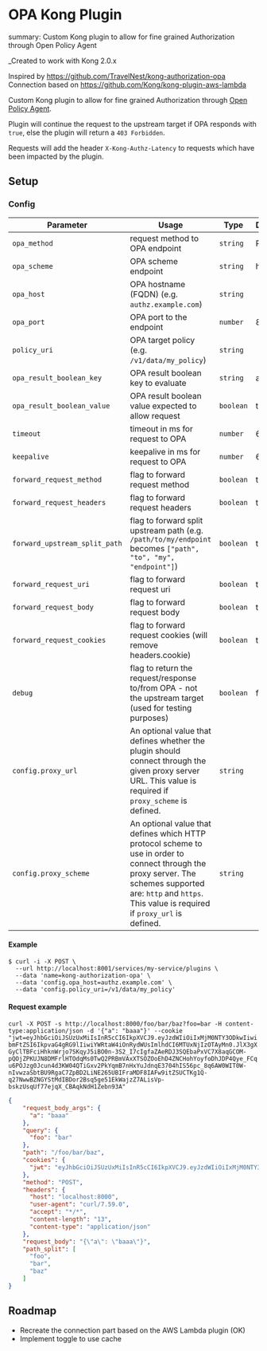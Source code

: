 # OPA Kong Plugin
summary: Custom Kong plugin to allow for fine grained Authorization through Open Policy Agent

_Created to work with Kong 2.0.x

Inspired by https://github.com/TravelNest/kong-authorization-opa  
Connection based on https://github.com/Kong/kong-plugin-aws-lambda

Custom Kong plugin to allow for fine grained Authorization through [Open Policy Agent](https://www.openpolicyagent.org/).

Plugin will continue the request to the upstream target if OPA responds with `true`, else the plugin will return a `403 Forbidden`.

Requests will add the header `X-Kong-Authz-Latency` to requests which have been impacted by the plugin.

## Setup

### Config
|Parameter                    | Usage                                                                                                       | Type    | Default |
|-----------------------------|-------------------------------------------------------------------------------------------------------------|---------|---------|
|`opa_method`                 |request method to OPA endpoint                                                                               |`string` | POST    |
|`opa_scheme`                 |OPA scheme endpoint                                                                                          |`string` | http    |
|`opa_host`                   |OPA hostname (FQDN) (e.g. `authz.example.com`)                                                               |`string` |         |
|`opa_port`                   |OPA port to the endpoint                                                                                     |`number` | 80      |
|`policy_uri`                 |OPA target policy (e.g. `/v1/data/my_policy`)                                                                |`string` |         |
|`opa_result_boolean_key`     |OPA result boolean key to evaluate                                                                           |`string` | allow   |
|`opa_result_boolean_value`   |OPA result boolean value expected to allow request                                                           |`boolean`| true    |
|`timeout`                    |timeout in ms for request to OPA                                                                             |`number` | 60000   |
|`keepalive`                  |keepalive in ms for request to OPA                                                                           |`number` | 60000   |
|`forward_request_method`     |flag to forward request method                                                                               |`boolean`| true    |
|`forward_request_headers`    |flag to forward request headers                                                                              |`boolean`| true    |
|`forward_upstream_split_path`|flag to forward split upstream path (e.g. `/path/to/my/endpoint` becomes `["path", "to", "my", "endpoint"]`) |`boolean`| true    |
|`forward_request_uri`        |flag to forward request uri                                                                                  |`boolean`| true    |
|`forward_request_body`       |flag to forward request body                                                                                 |`boolean`| true    |
|`forward_request_cookies`    |flag to forward request cookies (will remove headers.cookie)                                                 |`boolean`| true    |
|`debug`                      |flag to return the request/response to/from OPA - not the upstream target (used for testing purposes)        |`boolean`| false   |
|`config.proxy_url`           |An optional value that defines whether the plugin should connect through the given proxy server URL. This value is required if `proxy_scheme` is defined. | `string` | |
|`config.proxy_scheme` |An optional value that defines which HTTP protocol scheme to use in order to connect through the proxy server. The schemes supported are: `http` and `https`. This value is required if `proxy_url` is defined. | `string` | |

#### Example

```
$ curl -i -X POST \
  --url http://localhost:8001/services/my-service/plugins \
  --data 'name=kong-authorization-opa' \
  --data 'config.opa_host=authz.example.com' \
  --data 'config.policy_uri=/v1/data/my_policy'
```

#### Request example

`curl -X POST -s http://localhost:8000/foo/bar/baz?foo=bar -H content-type:application/json -d '{"a": "baaa"}' --cookie "jwt=eyJhbGciOiJSUzUxMiIsInR5cCI6IkpXVCJ9.eyJzdWIiOiIxMjM0NTY3ODkwIiwibmFtZSI6IkpvaG4gRG9lIiwiYWRtaW4iOnRydWUsImlhdCI6MTUxNjIzOTAyMn0.JlX3gXGyClTBFciHhknWrjo7SKqyJ5iBO0n-3S2_I7cIgfaZAeRDJ3SQEbaPxVC7X8aqGCOM-pQOjZPKUJN8DMFrlHTOdqMs0TwQ2PRBmVAxXTSOZOoEhD4ZNCHohYoyfoDhJDP4Qye_FCqu6POJzg0Jcun4d3KW04QTiGxv2PkYqmB7nHxYuJdnqE3704hIS56pc_8q6AW0WIT0W-nIvwzaSbtBU9RgaC7ZpBD2LiNE265UBIFraMDF8IAFw9itZSUCTKg1Q-q27NwwBZNGYStMdIBDor2Bsq5ge51EkWajzZ7ALisVp-bskzUsqUf77ejqX_CBAqkNdH1Zebn93A"`

```json
{
    "request_body_args": {
      "a": "baaa"
    },
    "query": {
      "foo": "bar"
    },
    "path": "/foo/bar/baz",
    "cookies": {
      "jwt": "eyJhbGciOiJSUzUxMiIsInR5cCI6IkpXVCJ9.eyJzdWIiOiIxMjM0NTY3ODkwIiwibmFtZSI6IkpvaG4gRG9lIiwiYWRtaW4iOnRydWUsImlhdCI6MTUxNjIzOTAyMn0.JlX3gXGyClTBFciHhknWrjo7SKqyJ5iBO0n-3S2_I7cIgfaZAeRDJ3SQEbaPxVC7X8aqGCOM-pQOjZPKUJN8DMFrlHTOdqMs0TwQ2PRBmVAxXTSOZOoEhD4ZNCHohYoyfoDhJDP4Qye_FCqu6POJzg0Jcun4d3KW04QTiGxv2PkYqmB7nHxYuJdnqE3704hIS56pc_8q6AW0WIT0W-nIvwzaSbtBU9RgaC7ZpBD2LiNE265UBIFraMDF8IAFw9itZSUCTKg1Q-q27NwwBZNGYStMdIBDor2Bsq5ge51EkWajzZ7ALisVp-bskzUsqUf77ejqX_CBAqkNdH1Zebn93A"
    },
    "method": "POST",
    "headers": {
      "host": "localhost:8000",
      "user-agent": "curl/7.59.0",
      "accept": "*/*",
      "content-length": "13",
      "content-type": "application/json"
    },
    "request_body": "{\"a\": \"baaa\"}",
    "path_split": [
      "foo",
      "bar",
      "baz"
    ]
}
```

## Roadmap

- Recreate the connection part based on the AWS Lambda plugin (OK)
- Implement toggle to use cache
